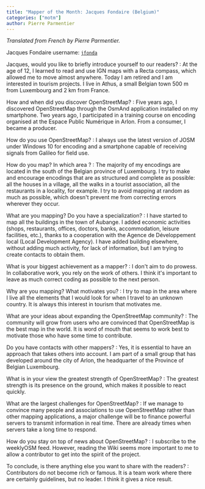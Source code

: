 ```yaml
---
title: "Mapper of the Month: Jacques Fondaire (Belgium)"
categories: ["motm"]
author: Pierre Parmentier
---
```


*Translated from French by Pierre Parmentier.*

Jacques Fondaire username: [`jfonda`](https://www.openstreetmap.org/user/jfonda)

Jacques, would you like to briefly introduce yourself to our readers?
: At the age of 12, I learned to read and use IGN maps with a Recta compass, which allowed me to move almost anywhere. Today I am retired and I am interested in tourism projects. I live in Athus, a small Belgian town 500 m from Luxembourg and 2 km from France.

<!--more-->

How and when did you discover OpenStreetMap?
: Five years ago, I discovered OpenStreetMap through the OsmAnd application installed on my smartphone. Two years ago, I participated in a training course on encoding organised at the Espace Public Numérique in Arlon. From a consumer, I became a producer.

How do you use OpenStreetMap?
: I always use the latest version of JOSM under Windows 10 for encoding and a smartphone capable of receiving signals from Galileo for field use.

How do you map? In which area ?
: The majority of my encodings are located in the south of the Belgian province of Luxembourg. I try to make and encourage encodings that are as structured and complete as possible: all the houses in a village, all the walks in a tourist association, all the restaurants in a locality, for example. I try to avoid mapping at random as much as possible, which doesn't prevent me from correcting errors wherever they occur.

What are you mapping? Do you have a specialization?
: I have started to map all the buildings in the town of Aubange. I added economic activities (shops, restaurants, offices, doctors, banks, accommodation, leisure facilities, etc.), thanks to a cooperation with the Agence de Développement local (Local Development Agency). I have added building elsewhere, without adding much activity, for lack of information, but I am trying to create contacts to obtain them.

What is your biggest achievement as a mapper?
: I don't aim to do prowess. In collaborative work, you rely on the work of others. I think it's important to leave as much correct coding as possible to the next person.

Why are you mapping? What motivates you?
: I try to map in the area where I live all the elements that I would look for when I travel to an unknown country.  It is always this interest in tourism that motivates me.

What are your ideas about expanding the OpenStreetMap community?
: The community will grow from users who are convinced that OpenStreetMap is the best map in the world. It is word of mouth that seems to work best to motivate those who have some time to contribute.

Do you have contacts with other mappers?
: Yes, it is essential to have an approach that takes others into account. I am part of a small group that has developed around the city of Arlon, the headquarter of the Province of Belgian Luxembourg.

What is in your view the greatest strength of OpenStreetMap?
: The greatest strength is its presence on the ground, which makes it possible to react quickly.

What are the largest challenges for OpenStreetMap?
: If we manage to convince many people and associations to use OpenStreetMap rather than other mapping applications, a major challenge will be to finance powerful servers to transmit information in real time. There are already times when servers take a long time to respond.

How do you stay on top of news about OpenStreetMap?
: I subscribe to the weeklyOSM feed. However, reading the Wiki seems more important to me to allow a contributor to get into the spirit of the project.

To conclude, is there anything else you want to share with the readers?
: Contributors do not become rich or famous. It is a team work where there are certainly guidelines, but no leader. I think it gives a nice result.
